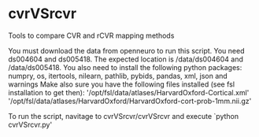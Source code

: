# cvrVSrcvr
Tools to compare CVR and rCVR mapping methods

You must download the data from openneuro to run this script. You need ds004604 and ds005418. The expected location is /data/ds004604 and /data/ds005418.
You also need to install the following python packages: numpry, os, itertools, nilearn, pathlib, pybids, pandas, xml, json and warnings
Make also sure you have the following files installed (see fsl installation to get then):
'/opt/fsl/data/atlases/HarvardOxford-Cortical.xml'
'/opt/fsl/data/atlases/HarvardOxford/HarvardOxford-cort-prob-1mm.nii.gz'

To run the script, navitage to cvrVSrcvr/cvrVSrcvr and execute `python cvrVSrcvr.py'
